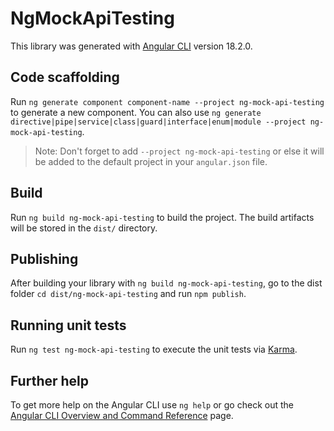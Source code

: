 # NgMockApiTesting

This library was generated with [Angular CLI](https://github.com/angular/angular-cli) version 18.2.0.

## Code scaffolding

Run `ng generate component component-name --project ng-mock-api-testing` to generate a new component. You can also use `ng generate directive|pipe|service|class|guard|interface|enum|module --project ng-mock-api-testing`.
> Note: Don't forget to add `--project ng-mock-api-testing` or else it will be added to the default project in your `angular.json` file. 

## Build

Run `ng build ng-mock-api-testing` to build the project. The build artifacts will be stored in the `dist/` directory.

## Publishing

After building your library with `ng build ng-mock-api-testing`, go to the dist folder `cd dist/ng-mock-api-testing` and run `npm publish`.

## Running unit tests

Run `ng test ng-mock-api-testing` to execute the unit tests via [Karma](https://karma-runner.github.io).

## Further help

To get more help on the Angular CLI use `ng help` or go check out the [Angular CLI Overview and Command Reference](https://angular.dev/tools/cli) page.
